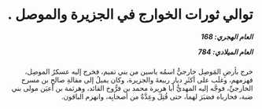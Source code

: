 <h1 dir="rtl">توالي ثورات الخوارج في الجزيرة والموصل  .</h1>

<h5 dir="rtl">العام الهجري:  168

العام الميلادي: 784

</h5>

<p dir="rtl">خرج بأرضِ المَوصِل خارجيٌّ اسمُه ياسين من بني تميم، فخرج إليه عسكرُ الموصِل، فهزمهم، وغلَب على أكثَرِ ديار ربيعةَ والجزيرة، وكان يميلُ إلى مقالةِ صالحِ بن مسرح الخارجيِّ، فوجَّه إليه المهديُّ أبا هريرة محمد بن فرُّوخ القائد، وهرثمة بن أعيَن مولى بني ضبة، فحارباه فصَبَرَ لهما، حتى قُتِلَ وعِدَّةٌ من أصحابِه، وانهزم الباقون.</p></br>
